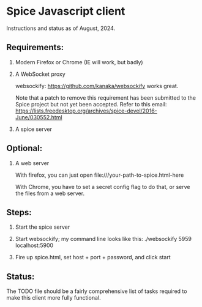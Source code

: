 # Spice Javascript client

Instructions and status as of August, 2024.

## Requirements:

  1.  Modern Firefox or Chrome (IE will work, but badly)

  2.  A WebSocket proxy

      websockify:
        https://github.com/kanaka/websockify
      works great.

      Note that a patch to remove this requirement has been submitted
      to the Spice project but not yet been accepted.  Refer to this email:
      https://lists.freedesktop.org/archives/spice-devel/2016-June/030552.html

  3.  A spice server


## Optional:
  1.  A web server

      With firefox, you can just open file:///your-path-to-spice.html-here

      With Chrome, you have to set a secret config flag to do that, or
      serve the files from a web server.


## Steps:

  1.  Start the spice server

  2.  Start websockify; my command line looks like this:
        ./websockify 5959 localhost:5900

  3.  Fire up spice.html, set host + port + password, and click start


## Status:

  The TODO file should be a fairly comprehensive list of tasks
  required to make this client more fully functional.
